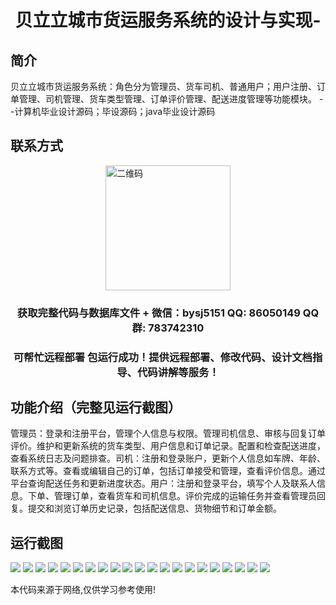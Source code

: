 <p><h1 align="center">贝立立城市货运服务系统的设计与实现-</h1></p>

## 简介
贝立立城市货运服务系统：角色分为管理员、货车司机、普通用户；用户注册、订单管理、司机管理、货车类型管理、订单评价管理、配送进度管理等功能模块。    --计算机毕业设计源码；毕设源码；java毕业设计源码


## 联系方式
<img src="https://bs-1329754181.cos.ap-shanghai.myqcloud.com/wx.jpg" alt="二维码" style="display: block; margin: 0 auto;" width="200px">
<p><h3 align="center">获取完整代码与数据库文件 + 微信：bysj5151 QQ: 86050149 QQ群: 783742310</h3></p>
<p><h3 align="center">可帮忙远程部署 包运行成功！提供远程部署、修改代码、设计文档指导、代码讲解等服务！</h3></p>

## 功能介绍（完整见运行截图）
管理员：登录和注册平台，管理个人信息与权限。管理司机信息、审核与回复订单评价。维护和更新系统的货车类型、用户信息和订单记录。配置和检查配送进度，查看系统日志及问题排查。司机：注册和登录账户，更新个人信息如车牌、年龄、联系方式等。查看或编辑自己的订单，包括订单接受和管理，查看评价信息。通过平台查询配送任务和更新进度状态。用户：注册和登录平台，填写个人及联系人信息。下单、管理订单，查看货车和司机信息。评价完成的运输任务并查看管理员回复。提交和浏览订单历史记录，包括配送信息、货物细节和订单金额。


## 运行截图
![](https://bs-1329754181.cos.ap-shanghai.myqcloud.com/ssm/BailiLiCityCargoService/img/001.jpg)
![](https://bs-1329754181.cos.ap-shanghai.myqcloud.com/ssm/BailiLiCityCargoService/img/002.jpg)
![](https://bs-1329754181.cos.ap-shanghai.myqcloud.com/ssm/BailiLiCityCargoService/img/003.jpg)
![](https://bs-1329754181.cos.ap-shanghai.myqcloud.com/ssm/BailiLiCityCargoService/img/004.jpg)
![](https://bs-1329754181.cos.ap-shanghai.myqcloud.com/ssm/BailiLiCityCargoService/img/005.jpg)
![](https://bs-1329754181.cos.ap-shanghai.myqcloud.com/ssm/BailiLiCityCargoService/img/006.jpg)
![](https://bs-1329754181.cos.ap-shanghai.myqcloud.com/ssm/BailiLiCityCargoService/img/007.jpg)
![](https://bs-1329754181.cos.ap-shanghai.myqcloud.com/ssm/BailiLiCityCargoService/img/008.jpg)
![](https://bs-1329754181.cos.ap-shanghai.myqcloud.com/ssm/BailiLiCityCargoService/img/009.jpg)
![](https://bs-1329754181.cos.ap-shanghai.myqcloud.com/ssm/BailiLiCityCargoService/img/010.jpg)
![](https://bs-1329754181.cos.ap-shanghai.myqcloud.com/ssm/BailiLiCityCargoService/img/011.jpg)
![](https://bs-1329754181.cos.ap-shanghai.myqcloud.com/ssm/BailiLiCityCargoService/img/012.jpg)
![](https://bs-1329754181.cos.ap-shanghai.myqcloud.com/ssm/BailiLiCityCargoService/img/013.jpg)
![](https://bs-1329754181.cos.ap-shanghai.myqcloud.com/ssm/BailiLiCityCargoService/img/014.jpg)
![](https://bs-1329754181.cos.ap-shanghai.myqcloud.com/ssm/BailiLiCityCargoService/img/015.jpg)
![](https://bs-1329754181.cos.ap-shanghai.myqcloud.com/ssm/BailiLiCityCargoService/img/016.jpg)
![](https://bs-1329754181.cos.ap-shanghai.myqcloud.com/ssm/BailiLiCityCargoService/img/017.jpg)
![](https://bs-1329754181.cos.ap-shanghai.myqcloud.com/ssm/BailiLiCityCargoService/img/018.jpg)
![](https://bs-1329754181.cos.ap-shanghai.myqcloud.com/ssm/BailiLiCityCargoService/img/019.jpg)
![](https://bs-1329754181.cos.ap-shanghai.myqcloud.com/ssm/BailiLiCityCargoService/img/020.jpg)
![](https://bs-1329754181.cos.ap-shanghai.myqcloud.com/ssm/BailiLiCityCargoService/img/021.jpg)

<p>本代码来源于网络,仅供学习参考使用!</p>
